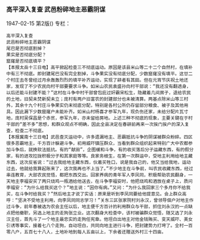 ### 高平深入复查  武邑粉碎地主恶霸阴谋

1947-02-15
第2版()
专栏：

    高平深入复查
    武邑粉碎地主恶霸阴谋
    尾巴是否彻底割掉？
    果实是否彻底分配？
    窟窿是否彻底填平？
    【本报太岳十三日电】高平掀起检查三不彻底运动。原因是该县米山等二十二个自然村，在填补中有三不彻底。即封建尾巴没有完全割掉，斗争果实没有彻底分配，少数窟窿没有填平。这廿二个村庄去冬曾经过月余轰轰烈烈的填平补齐运动，实现了耕者有其田。但在元宵节庆祝土地还家，发现了不少农民向村干部要要求斗争。如米山农民袁盛孙向村干部说：“我还没有翻透身，以后还能斗封建不能？”这村在斗争中村干部曾包庇过奸霸宋松生，隐藏着几间房子，退给农民的土地，旧契未焚新契未立；庞村有两户旧富农的封建部分也未被清算。两基点除米山等三村外，其余十九个村庄斗争果实仍末彻底分配，特别是各村公所仍存留部分粮食、被子及其他用具。因此漏下少数窟窿户未能补齐。如米山村杨喜才参军九年，现负伤还家，未给分配片瓦寸地，庞村吴保昌是个赤贫，参军九年，亦未留给房地。上述三种不彻底的现象，主要关键在于村干部的“差不多”思想，和群众观点不明确，因此全县决定在春耕前再来一次挨门挨户的深入复查，检查二不彻底。
    【本报冀南十三日电】武邑查灭运动中，许多遗漏地主、恶霸抵抗斗争的阴谋被群众粉碎。四区很多恶霸地主，千方百计躲避斗争，初用威吓镇压群众，当看到群众组织起来特别广大中农都参加斗争后，就换软法抵抗。有的“献田”，企图缓和斗争，有的收买落后分子运藏东西，有的假分家，有的进攻拉拢积极分子和其家庭等等。良家务根生，在第一次群运中，受地主利用给地主藏东西，这次反省说：“过去我给地主藏东西，伙着买牲口，说是我自己的，他又当给我地，运动过去，他就给我算起账来了，这次我再也不上当了。”不少地主在斗争前，叫农民收藏东西，经过串连教育，大部农民觉悟，都把东西交出。回家养病的青年军人李凤同，积极帮助农民翻身，一天地主李福安买了两只烧鸡一瓶酒给他送去，在斗争李福安时，他把烧鸡和酒放在桌子上，质问李福安：“为什么给我买这个？”地主说：“因你有病。”又问：“为什么我回家三个多月你不给我买，在斗争时给我买？”然后地主才说了实话：原来是听到李凤同要给他提意见。会上群众高呼：“坚决不受地主利用，向李凤同同志学习！”关东三区张家院村刘永汉，曾领导佃户对地主作过斗争，前年春被选为农会主任以后，地主便千方百计的利用群众与干部，抓住刘永汉的一点缺点把他撤职，另选上地主的走狗张立业。这次翻身大检查中，该村被骗群众觉悟，随又选了刘永汉主任，首先斗了一个地主最忠实的走狗任宪章。他坦白出地主对他金钱贿买、变天威吓、美女引诱等事实，接着七八个走狗，自动坦白，共同向地主进行斗争，把封建势力打垮了。全村一百零八户，五百七十八人，土地补地到每人五亩以上，下余者还赠送外村三十四亩。
